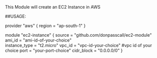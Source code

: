 
This Module will create an EC2 Instance in AWS

##USAGE:

provider "aws" {
    region = "ap-south-1"
}

module "ec2-instance" {
    source = "github.com/donpasscall/ec2-module"
    ami_id = "ami-id-of-your-choice"   
    instance_type = "t2.micro"
    vpc_id = "vpc-id-your-choice"   #vpc id of your choice
    port = "your-port-choice"
    cidr_block = "0.0.0.0/0"
}

